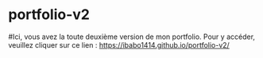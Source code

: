 # portfolio-v2

#Ici, vous avez la toute deuxième version de mon portfolio. Pour y accéder, veuillez cliquer sur ce lien : https://ibabo1414.github.io/portfolio-v2/
